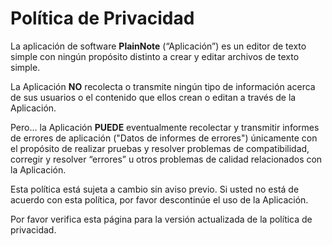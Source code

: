# Política de Privacidad

La aplicación de software **PlainNote** (“Aplicación”) es un editor de texto simple con ningún propósito distinto a crear y editar archivos de texto simple.

La Aplicación __NO__ recolecta o transmite ningún tipo de información acerca de sus usuarios o el contenido que ellos crean o editan a través de la Aplicación.

Pero... la Aplicación __PUEDE__ eventualmente recolectar y transmitir informes de errores de aplicación  ("Datos de informes de errores") únicamente con el propósito de realizar pruebas y resolver problemas de compatibilidad, corregir y resolver “errores” u otros problemas de calidad relacionados con la Aplicación.

Esta política está sujeta a cambio sin aviso previo. Si usted no está de acuerdo con esta política, por favor descontinúe el uso de la Aplicación.

Por favor verifica esta página para la versión actualizada de la política de privacidad.
